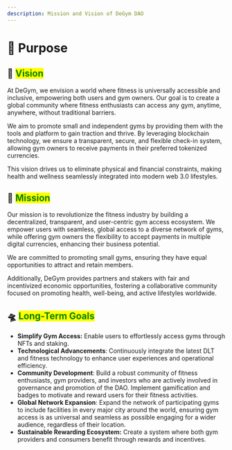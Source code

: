 ```yaml
---
description: Mission and Vision of DeGym DAO
---
```


# 🎯 Purpose

## 🔭 <mark style="color:green;">**Vision**</mark>

At DeGym, we envision a world where fitness is universally accessible and inclusive, empowering both users and gym owners. Our goal is to create a global community where fitness enthusiasts can access any gym, anytime, anywhere, without traditional barriers.

We aim to promote small and independent gyms by providing them with the tools and platform to gain traction and thrive. By leveraging blockchain technology, we ensure a transparent, secure, and flexible check-in system, allowing gym owners to receive payments in their preferred tokenized currencies.

This vision drives us to eliminate physical and financial constraints, making health and wellness seamlessly integrated into modern web 3.0 lifestyles.

## 🚀 <mark style="color:green;">**Mission**</mark>

Our mission is to revolutionize the fitness industry by building a decentralized, transparent, and user-centric gym access ecosystem. We empower users with seamless, global access to a diverse network of gyms, while offering gym owners the flexibility to accept payments in multiple digital currencies, enhancing their business potential.

We are committed to promoting small gyms, ensuring they have equal opportunities to attract and retain members.

Additionally, DeGym provides partners and stakers with fair and incentivized economic opportunities, fostering a collaborative community focused on promoting health, well-being, and active lifestyles worldwide.

## 🛸 <mark style="color:green;">**Long-Term Goals**</mark>

* **Simplify Gym Access:** Enable users to effortlessly access gyms through NFTs and staking.
* **Technological Advancements**: Continuously integrate the latest DLT and fitness technology to enhance user experiences and operational efficiency.
* **Community Development**: Build a robust community of fitness enthusiasts, gym providers, and investors who are actively involved in governance and promotion of the DAO. Implement gamification and badges to motivate and reward users for their fitness activities.
* **Global Network Expansion**: Expand the network of participating gyms to include facilities in every major city around the world, ensuring gym access is as universal and seamless as possible engaging for a wider audience, regardless of their location.
* **Sustainable Rewarding Ecosystem:** Create a system where both gym providers and consumers benefit through rewards and incentives.
